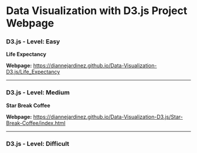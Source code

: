 # Data Visualization with D3.js Project Webpage


### D3.js - Level: Easy
**Life Expectancy**

**Webpage:** 
https://diannejardinez.github.io/Data-Visualization-D3.js/Life_Expectancy

---

### D3.js - Level: Medium
**Star Break Coffee**

**Webpage:** 
https://diannejardinez.github.io/Data-Visualization-D3.js/Star-Break-Coffee/index.html

---

### D3.js - Level: Difficult
